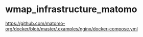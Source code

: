 # wmap_infrastructure_matomo

https://github.com/matomo-org/docker/blob/master/.examples/nginx/docker-compose.yml